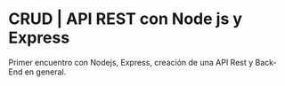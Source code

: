 # CRUD | API REST con Node js y Express

Primer encuentro con Nodejs, Express, creación de una API Rest y Back-End en general.
